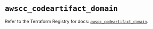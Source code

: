 # `awscc_codeartifact_domain`

Refer to the Terraform Registry for docs: [`awscc_codeartifact_domain`](https://registry.terraform.io/providers/hashicorp/awscc/0.70.0/docs/resources/codeartifact_domain).
